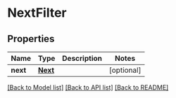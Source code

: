 # NextFilter

## Properties
Name | Type | Description | Notes
------------ | ------------- | ------------- | -------------
**next** | [**Next**](Next.md) |  | [optional] 

[[Back to Model list]](../README.md#documentation-for-models) [[Back to API list]](../README.md#documentation-for-api-endpoints) [[Back to README]](../README.md)

